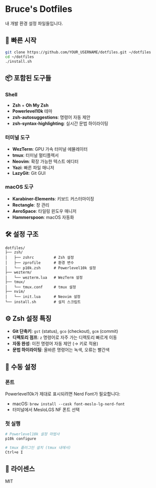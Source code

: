 # Bruce's Dotfiles

내 개발 환경 설정 파일들입니다.

## 🚀 빠른 시작

```bash
git clone https://github.com/YOUR_USERNAME/dotfiles.git ~/dotfiles
cd ~/dotfiles
./install.sh
```

## 📦 포함된 도구들

### Shell
- **Zsh** + **Oh My Zsh**
- **Powerlevel10k** 테마
- **zsh-autosuggestions**: 명령어 자동 제안
- **zsh-syntax-highlighting**: 실시간 문법 하이라이팅

### 터미널 도구
- **WezTerm**: GPU 가속 터미널 에뮬레이터
- **tmux**: 터미널 멀티플렉서
- **Neovim**: 확장 가능한 텍스트 에디터
- **Yazi**: 빠른 파일 매니저
- **LazyGit**: Git GUI

### macOS 도구
- **Karabiner-Elements**: 키보드 커스터마이징
- **Rectangle**: 창 관리
- **AeroSpace**: 타일링 윈도우 매니저
- **Hammerspoon**: macOS 자동화

## 🛠 설정 구조

```
dotfiles/
├── zsh/
│   ├── zshrc         # Zsh 설정
│   ├── zprofile      # 환경 변수
│   └── p10k.zsh      # Powerlevel10k 설정
├── wezterm/
│   └── wezterm.lua   # WezTerm 설정
├── tmux/
│   └── tmux.conf     # tmux 설정
├── nvim/
│   └── init.lua      # Neovim 설정
└── install.sh        # 설치 스크립트
```

## ⚙️ Zsh 설정 특징

- **Git 단축키**: `gst` (status), `gco` (checkout), `gcm` (commit)
- **디렉토리 점프**: `z` 명령어로 자주 가는 디렉토리 빠르게 이동
- **자동 완성**: 이전 명령어 자동 제안 (→ 키로 적용)
- **문법 하이라이팅**: 올바른 명령어는 녹색, 오류는 빨간색

## 🔧 수동 설정

### 폰트
Powerlevel10k가 제대로 표시되려면 Nerd Font가 필요합니다:
- macOS: `brew install --cask font-meslo-lg-nerd-font`
- 터미널에서 MesloLGS NF 폰트 선택

### 첫 실행
```bash
# Powerlevel10k 설정 마법사
p10k configure

# tmux 플러그인 설치 (tmux 내에서)
Ctrl+e I
```

## 📝 라이센스

MIT